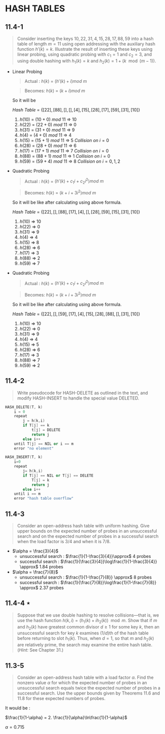 # HASH TABLES

## 11.4-1

> Consider inserting the keys $10, 22, 31, 4, 15, 28, 17, 88, 59$ into a hash table of length $m = 11$ using open addressing with the auxiliary hash function $h'(k) = k$. Illustrate the result of inserting these keys using linear probing, using quadratic probing with $c_1 = 1$ and $c_2 = 3$, and using double hashing with $h_1(k) = k$ and $h_2(k) = 1 + (k \mod (m - 1))$.

- Linear Probing
    > Actual :  $h(k)$ = $(h'(k) + i) mod\ m$

    > Becomes:  $h(k)$ = $(k + i) mod\ m$

    So it will be

    $Hash\ Table$  = $\{[22],[88],[],[],[4],[15],[28],[17],[59],[31],[10]\}$
    1. $h(10)$ = $(10 + 0)\  mod\ 11$   $\Rightarrow$ 10
    1. $h(22)$ = $(22 + 0)\  mod\ 11$   $\Rightarrow$ 0
    1. $h(31)$ = $(31 + 0)\  mod\ 11$   $\Rightarrow$ 9
    1. $h(4)$ =  $(4 + 0) \  mod\ 11$   $\Rightarrow$ 4
    1. $h(15)$ = $(15 + 1)\  mod\ 11$   $\Rightarrow$ 5
        $Collision\ on\ i =0$
    1. $h(28)$ = $(28 + 0)\  mod\ 11$   $\Rightarrow$ 6
    1. $h(17)$ = $(17 + 1)\  mod\ 11$   $\Rightarrow$ 7
        $Collision\ on\ i=0$
    1. $h(88)$ = $(88 + 1)\  mod\ 11$   $\Rightarrow$ 1
        $Collision\ on\ i=0$
    1. $h(59)$ = $(59 + 4)\  mod\ 11$   $\Rightarrow$ 8
        $Collision\ on\ i=0,1,2$

- Quadratic Probing
    > Actual :  $h(k)$ = $(h'(k) + c_1i + c_2i^2) mod\ m$

    > Becomes:  $h(k)$ = $(k + i + 3i^2) mod\ m$

    So it will be like after calculating using above formula.

    $Hash\ Table$ = $\{[22],[],[88],[17],[4],[],[28],[59],[15],[31],[10]\}$
    1. $h(10)$  $\Rightarrow$ 10
    1. $h(22)$  $\Rightarrow$ 0
    1. $h(31)$  $\Rightarrow$ 9
    1. $h(4)$   $\Rightarrow$ 4
    1. $h(15)$  $\Rightarrow$ 8
    1. $h(28)$  $\Rightarrow$ 6
    1. $h(17)$  $\Rightarrow$ 3
    1. $h(88)$  $\Rightarrow$ 2
    1. $h(59)$  $\Rightarrow$ 7

- Quadratic Probing
    > Actual :  $h(k)$ = $(h'(k) + c_1i + c_2i^2) mod\ m$

    > Becomes:  $h(k)$ = $(k + i + 3i^2) mod\ m$

    So it will be like after calculating using above formula.

    $Hash\ Table$ = $\{[22],[],[59],[17],[4],[15],[28],[88],[],[31],[10]\}$
    1. $h(10)$  $\Rightarrow$ 10
    1. $h(22)$  $\Rightarrow$ 0
    1. $h(31)$  $\Rightarrow$ 9
    1. $h(4)$   $\Rightarrow$ 4
    1. $h(15)$  $\Rightarrow$ 5
    1. $h(28)$  $\Rightarrow$ 6
    1. $h(17)$  $\Rightarrow$ 3
    1. $h(88)$  $\Rightarrow$ 7
    1. $h(59)$  $\Rightarrow$ 2


## 11.4-2

> Write pseudocode for $\text{HASH-DELETE}$ as outlined in the text, and modify $\text{HASH-INSERT}$ to handle the special value $\text{DELETED}$.

```cpp
HASH_DELETE(T, k)
    i = 0
    repeat
        j = h(k,i)
        if T[j] == k
            t[j] = DELETE
            return j
        else i++
    until T[j] == NIL or i == m
    error "no element"
```

```cpp
HASH_INSERT(T, k)
    i=0
    repeat
        j= h(k,i)
        if T[j] == NIL or T[j] == DELETE
            T[j] = k
            return j
        else i++
    until i == m
    error "hash table overflow"
```
## 11.4-3

> Consider an open-address hash table with uniform hashing. Give upper bounds on the expected number of probes in an unsuccessful search and on the expected number of probes in a successful search when the load factor is $3 / 4$ and when it is $7 / 8$.

- $\alpha = \frac{3}{4}$
    - unsuccessful search : $\frac{1}{1-\frac{3}{4}}\approx$ 4 probes
    - successful search : $\frac{1}{\frac{3}{4}}\log\frac{1}{1-\frac{3}{4}} \approx$ 1.84 probes
- $\alpha = \frac{7}{8}$
    - unsuccessful search : $\frac{1}{1-\frac{7}{8}} \approx$ 8 probes
    - successful search : $\frac{1}{\frac{7}{8}}\log\frac{1}{1-\frac{7}{8}} \approx$  2.37 probes

## 11.4-4 $\star$

> Suppose that we use double hashing to resolve collisions—that is, we use the hash function $h(k, i) = (h_1(k) + ih_2(k)) \mod m$. Show that if $m$ and $h_2(k)$ have greatest common divisor $d \ge 1$ for some key $k$, then an unsuccessful search for key $k$ examines $(1/d)$th of the hash table before returning to slot $h_1(k)$. Thus, when $d = 1$, so that $m$ and $h_2(k)$ are relatively prime, the search may examine the entire hash table. ($\textit{Hint:}$ See Chapter 31.)

## 11.3-5

> Consider an open-address hash table with a load factor $\alpha$. Find the nonzero value $\alpha$ for which the expected number of probes in an unsuccessful search equals twice the expected number of probes in a successful search. Use the upper bounds given by Theorems 11.6 and 11.8 for these expected numbers of probes.

It would be :

$\frac{1}{1-\alpha} = 2. \frac{1}{\alpha}\ln\frac{1}{1-\alpha}$

$\alpha = 0.715$